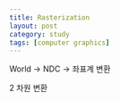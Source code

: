 ```yaml
---
title: Rasterization
layout: post
category: study
tags: [computer graphics]
---
```


World -> NDC -> 좌표계 변환

2 차원 변환 